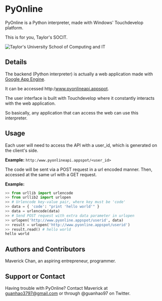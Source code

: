 PyOnline
========
PyOnline is a Python interpreter, made with Windows' Touchdevelop platform.

This is for you, Taylor's SOCIT.

![Taylor's University School of Computing and IT](http://www.taylors.edu.my/img/TU_logo.jpg)

Details
-------
The backend (Python interpreter) is actually a web application made with [Google App Engine](https://cloud.google.com/products/app-engine/).

It can be accessed http:/www.pyonlineapi.appspot.

The user interface is built with Touchdevelop where it constantly interacts with the web application.

So basically, any application that can access the web can use this interpreter.

Usage
-----
Each user will need to access the API with a user_id, which is
generated on the client's side. 

**Example:**
`http:/www.pyonlineapi.appspot/<user_id>`

The code will be sent via a POST request in a url encoded manner.
Then, accessed at the same url with a GET request.

**Example:**
```python
>> from urllib import urlencode
>> from urllib2 import urlopen
>> # Urlencode key-value pair, where key must be 'code'
>> data = { 'code': "print 'hello world'" }
>> data = urlencode(data)
>> # Send POST request with extra data parameter in urlopen
>> urlopen('http://www.pyonline.appspot/userid', data)
>> result = urlopen('http://www.pyonline.appspot/userid')
>> result.read() # hello world
hello world
```

Authors and Contributors
------------------------
Maverick Chan, an aspiring entrepreneur, programmer.

Support or Contact
------------------
Having trouble with PyOnline? Contact Maverick at guanhao3797@gmail.com or through @guanhao97 on Twitter.
